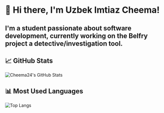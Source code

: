 # 👋 Hi there, I'm Uzbek Imtiaz Cheema!

I'm a student passionate about software development, currently working on the **Belfry project** a detective/investigation tool. 
---

## 📈 GitHub Stats

![Cheema24's GitHub Stats](https://github-readme-stats.vercel.app/api?username=Cheema24&show_icons=true&theme=dracula)

## 📊 Most Used Languages

![Top Langs](https://github-readme-stats.vercel.app/api/top-langs/?username=Cheema24&layout=compact&theme=dracula)



